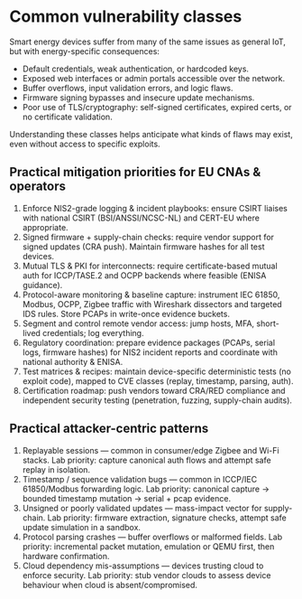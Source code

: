 # Common vulnerability classes

Smart energy devices suffer from many of the same issues as general IoT, but with energy-specific consequences:

- Default credentials, weak authentication, or hardcoded keys.
- Exposed web interfaces or admin portals accessible over the network.
- Buffer overflows, input validation errors, and logic flaws.
- Firmware signing bypasses and insecure update mechanisms.
- Poor use of TLS/cryptography: self-signed certificates, expired certs, or no certificate validation.

Understanding these classes helps anticipate what kinds of flaws may exist, even without access to specific exploits.

## Practical mitigation priorities for EU CNAs & operators

1. Enforce NIS2-grade logging & incident playbooks: ensure CSIRT liaises with national CSIRT (BSI/ANSSI/NCSC-NL) and CERT-EU where appropriate.
2. Signed firmware + supply-chain checks: require vendor support for signed updates (CRA push). Maintain firmware hashes for all test devices.
3. Mutual TLS & PKI for interconnects: require certificate-based mutual auth for ICCP/TASE.2 and OCPP backends where feasible (ENISA guidance).
4. Protocol-aware monitoring & baseline capture: instrument IEC 61850, Modbus, OCPP, Zigbee traffic with Wireshark dissectors and targeted IDS rules. Store PCAPs in write-once evidence buckets.
5. Segment and control remote vendor access: jump hosts, MFA, short-lived credentials; log everything.
6. Regulatory coordination: prepare evidence packages (PCAPs, serial logs, firmware hashes) for NIS2 incident reports and coordinate with national authority & ENISA.
7. Test matrices & recipes: maintain device-specific deterministic tests (no exploit code), mapped to CVE classes (replay, timestamp, parsing, auth).
8. Certification roadmap: push vendors toward CRA/RED compliance and independent security testing (penetration, fuzzing, supply-chain audits).

## Practical attacker-centric patterns

1. Replayable sessions — common in consumer/edge Zigbee and Wi-Fi stacks. Lab priority: capture canonical auth flows and attempt safe replay in isolation.
2. Timestamp / sequence validation bugs — common in ICCP/IEC 61850/Modbus forwarding logic. Lab priority: canonical capture → bounded timestamp mutation → serial + pcap evidence.
3. Unsigned or poorly validated updates — mass-impact vector for supply-chain. Lab priority: firmware extraction, signature checks, attempt safe update simulation in a sandbox.
4. Protocol parsing crashes — buffer overflows or malformed fields. Lab priority: incremental packet mutation, emulation or QEMU first, then hardware confirmation.
5. Cloud dependency mis-assumptions — devices trusting cloud to enforce security. Lab priority: stub vendor clouds to assess device behaviour when cloud is absent/compromised.
